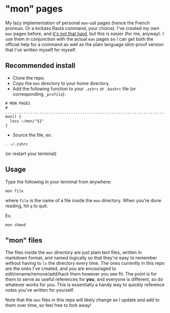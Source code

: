 # "mon" pages

My lazy implementation of personal `man`-ual pages (hence the French pronoun. Or a kickass Rasta command, your choice). I've created my own `man` pages before, and [it's not that hard](https://www.cyberciti.biz/faq/linux-unix-creating-a-manpage/), but this is easier (for me, anyway). I use them in conjunction with the actual `man` pages so I can get both the official help for a command as well as the plain language idiot-proof version that I've written myself for myself.

## Recommended install

- Clone the repo.
- Copy the `mon` directory to your home directory.
- Add the following function to your `.zshrc` or `.bashrc` file (or corresponding `_profile`):

```
# MON PAGES
# ........................................................................
mon() {
  less ~/mon/"$1"
}
```

- Source the file, ex:

```
. ~/.zshrc
```

(or restart your terminal)

## Usage

Type the following in your terminal from anywhere:

```
mon file
```

where `file` is the name of a file inside the `mon` directory. When you're done reading, hit `q` to quit.

Ex.

```
mon chmod
```

## "mon" files

The files inside the `mon` directory are just plain text files, written in markdown format, and named logically so that they're easy to remember without having to `ls` the directory every time. The ones currently in this repo are the ones I've created, and you are encouraged to edit/rename/remove/add/hack them however you see fit. The point is for them to serve as useful references for __you__, and everyone is different, so do whatever works for you. This is essentially a handy way to quickly reference notes you've written for yourself.

Note that the `mon` files in this repo will likely change as I update and add to them over time, so feel free to fork away!
